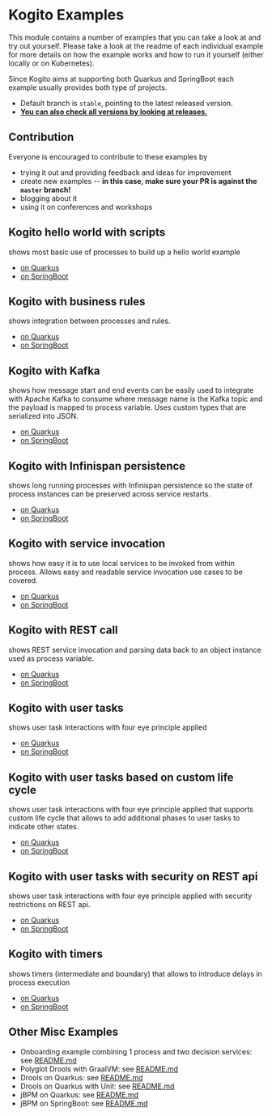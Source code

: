 # Kogito Examples

This module contains a number of examples that you can take a look at and try out yourself.  Please take a look at the readme of each individual example for more details on how the example works and how to run it yourself (either locally or on Kubernetes).

Since Kogito aims at supporting both Quarkus and SpringBoot each example usually provides both type of projects.

- Default branch is `stable`, pointing to the latest released version. 
- **[You can also check all versions by looking at releases.](https://github.com/kiegroup/kogito-examples/releases/latest)**


## Contribution

Everyone is encouraged to contribute to these examples by

* trying it out and providing feedback and ideas for improvement
* create new examples -- **in this case, make sure your PR is against the `master` branch!**
* blogging about it
* using it on conferences and workshops


## Kogito hello world with scripts

shows most basic use of processes to build up a hello world example

* [on Quarkus](kogito-scripts-quarkus)
* [on SpringBoot](kogito-scripts-springboot)


## Kogito with business rules

shows integration between processes and rules.

* [on Quarkus](kogito-business-rules-quarkus)
* [on SpringBoot](kogito-business-rules-springboot)


## Kogito with Kafka

shows how message start and end events can be easily used to integrate with Apache Kafka to consume where
message name is the Kafka topic and the payload is mapped to process variable. Uses custom types
that are serialized into JSON.

* [on Quarkus](kogito-kafka-quickstart-quarkus)
* [on SpringBoot](kogito-kafka-quickstart-springboot)

## Kogito with Infinispan persistence

shows long running processes with Infinispan persistence so the state of process instances can
be preserved across service restarts.

* [on Quarkus](kogito-infinispan-persistence-quarkus)
* [on SpringBoot](kogito-infinispan-persistence-springboot)

## Kogito with service invocation

shows how easy it is to use local services to be invoked from within process. Allows easy and readable
service invocation use cases to be covered.

* [on Quarkus](kogito-service-calls-quarkus)
* [on SpringBoot](kogito-service-calls-springboot)

## Kogito with REST call

shows REST service invocation and parsing data back to an object instance used as process variable.

* [on Quarkus](kogito-service-rest-call-quarkus)
* [on SpringBoot](kogito-service-rest-call-springboot)

## Kogito with user tasks

shows user task interactions with four eye principle applied

* [on Quarkus](kogito-usertasks-quarkus)
* [on SpringBoot](kogito-usertasks-springboot)

## Kogito with user tasks based on custom life cycle

shows user task interactions with four eye principle applied that supports custom life cycle that allows to
add additional phases to user tasks to indicate other states.

* [on Quarkus](kogito-usertasks-custom-lifecycle-quarkus)
* [on SpringBoot](kogito-usertasks-custom-lifecycle-springboot)

## Kogito with user tasks with security on REST api

shows user task interactions with four eye principle applied with security restrictions on REST api.

* [on Quarkus](kogito-usertasks-with-security-quarkus)
* [on SpringBoot](kogito-usertasks-with-security-springboot)

## Kogito with timers

shows timers (intermediate and boundary) that allows to introduce delays in process execution

* [on Quarkus](kogito-timer-quarkus)
* [on SpringBoot](kogito-timer-springboot)

## Other Misc Examples

- Onboarding example combining 1 process and two decision services: see [README.md](onboarding-example/readme.md) 
- Polyglot Drools with GraalVM: see [README.md](drools-polyglot-example/README.md)
- Drools on Quarkus: see [README.md](drools-quarkus-example/README.md)
- Drools on Quarkus with Unit: see [README.md](drools-quarkus-unit-example/README.md)
- jBPM on Quarkus: see [README.md](jbpm-quarkus-example/README.md)
- jBPM on SpringBoot: see [README.md](jbpm-springboot-example/README.md)

